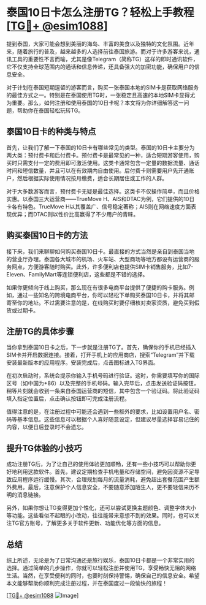 # 泰国10日卡怎么注册TG？轻松上手教程[[TG💪+ @esim1088](https://t.me/s/esim1088)]

提到泰国，大家可能会想到美丽的海岛、丰富的美食以及独特的文化氛围。近年来，随着旅行的普及，越来越多的人选择前往泰国旅游。而对于许多游客来说，通讯工具的重要性不言而喻，尤其是像Telegram（简称TG）这样的即时通讯软件，它不仅支持全球范围内的通话和信息传递，还具备强大的加密功能，确保用户的信息安全。

对于计划在泰国短期逗留的游客而言，购买一张泰国本地的SIM卡是获取网络服务的最佳方式之一。特别是在泰国使用TG时，一张稳定且高速的本地SIM卡显得尤为重要。那么，如何注册和使用泰国的10日卡呢？本文将为你详细解答这一问题，帮助你在泰国轻松玩转TG。

## 泰国10日卡的种类与特点

首先，让我们了解一下泰国的10日卡有哪些常见的类型。泰国的10日卡主要分为两大类：预付费卡和后付费卡。预付费卡是最常见的一种，适合短期游客使用，购买时只需支付一定的费用即可激活使用。这类卡通常包含一定量的数据流量、通话时间和短信数量，并且可以在有效期内自由使用。后付费卡则需要用户先开通账户，然后根据实际使用情况按月缴费，适合长期居住或工作的人群。

对于大多数游客而言，预付费卡无疑是最佳选择。这类卡不仅操作简单，而且价格实惠。以泰国三大运营商——TrueMove H、AIS和DTAC为例，它们提供的10日卡各有特色。TrueMove H以其覆盖广、信号稳定著称；AIS则在网络速度方面表现优异；而DTAC则以性价比高赢得了不少用户的青睐。

## 购买泰国10日卡的方法

接下来，我们来聊聊如何购买泰国10日卡。最直接的方式当然是亲自到泰国当地的营业厅办理。泰国各大城市的机场、火车站、大型商场等地方都设有运营商的服务网点，方便游客随时购买。此外，许多便利店也提供SIM卡销售服务，比如7-Eleven、FamilyMart等连锁便利店，这些都是不错的选择。

如果你更倾向于线上购买，那么现在有很多电商平台提供了便捷的购卡服务。例如，通过一些知名的跨境电商平台，你可以轻松下单购买泰国10日卡，并将其邮寄至你的地址。不过需要注意的是，在线购买时要仔细核对卖家资质，避免买到假货或过期卡。

## 注册TG的具体步骤

当你拿到泰国10日卡之后，下一步就是注册TG了。首先，确保你的手机已经插入SIM卡并开启数据连接。接着，打开手机上的应用商店，搜索“Telegram”并下载安装最新版本的应用程序。安装完成后，点击图标进入TG界面。

在初次启动时，系统会提示你输入手机号码进行验证。这时，你需要填写你的国际区号（如中国为+86）以及完整的手机号码。输入完毕后，点击发送验证码按钮，稍等片刻就会收到一条来自泰国运营商的短信，其中包含一个验证码。将此验证码填入指定位置后，点击确认按钮即可完成注册流程。

值得注意的是，在注册过程中可能还会遇到一些额外的要求，比如设置用户名、密码等基本信息。这些信息可以根据个人喜好随意设定，但建议尽量选择容易记住的内容，以便日后登录时不会遗忘。

## 提升TG体验的小技巧

成功注册TG后，为了让自己的使用体验更加顺畅，还有一些小技巧可以帮助你更好地利用这款软件。首先，建议定期检查手机电量和存储空间，避免因资源不足导致应用程序运行缓慢。其次，合理规划每月的流量消耗，避免超出套餐范围产生额外费用。最后，注意保护个人信息安全，不要随意添加陌生人，更不要轻信来历不明的消息链接。

另外，如果你想让TG变得更加个性化，还可以尝试更换主题颜色、调整字体大小等功能。这些看似不起眼的小改动，往往能带来意想不到的效果。同时，也可以关注TG官方账号，了解更多关于软件更新、功能优化等方面的信息。

## 总结

综上所述，无论是为了日常沟通还是旅行娱乐，泰国10日卡都是一个非常实用的选择。通过简单的几步操作，你就可以轻松注册并使用TG，享受畅快无阻的网络生活。当然，在享受便利的同时，也要时刻保持警惕，确保自己的信息安全。希望本文能够帮助你顺利完成注册过程，并在泰国度过一段愉快的旅程！

[[TG💪+ @esim1088](https://t.me/s/esim1088) ![Image](https://i.postimg.cc/4NQfJmqS/Snipaste-2025-05-13-00-14-12.png)]
